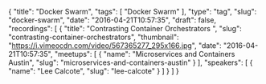 {
  "title": "Docker Swarm",
  "tags": [
    "Docker Swarm"
  ],
  "type": "tag",
  "slug": "docker-swarm",
  "date": "2016-04-21T10:57:35",
  "draft": false,
  "recordings": [
    {
      "title": "Contrasting Container Orchestrators ",
      "slug": "contrasting-container-orchestrators",
      "thumbnail": "https://i.vimeocdn.com/video/567365277_295x166.jpg",
      "date": "2016-04-21T10:57:35",
      "meetups": [
        {
          "name": "Microservices and Containers Austin",
          "slug": "microservices-and-containers-austin"
        }
      ],
      "speakers": [
        {
          "name": "Lee Calcote",
          "slug": "lee-calcote"
        }
      ]
    }
  ]
}